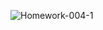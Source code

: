 ![Homework-004-1](https://github.com/selcukoner/csd-homeworks/assets/21000541/aa1a3be2-13ad-4d1d-9c36-d71d2a7763f1)
